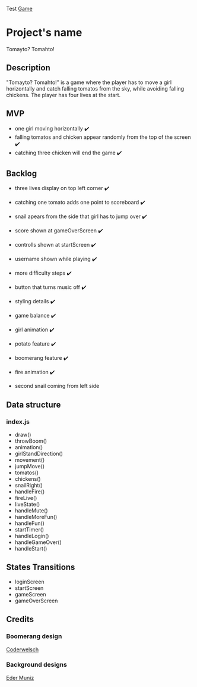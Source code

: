 Test [Game](https://aiskreme.github.io/Tomayto-Tomahto/)

# Project's name

Tomayto? Tomahto!

## Description

"Tomayto? Tomahto!" is a game where the player has to move a girl horizontally and catch falling tomatos from the sky, while avoiding falling chickens. The player has four lives at the start.

## MVP

- one girl moving horizontally :heavy_check_mark:
- falling tomatos and chicken appear randomly from the top of the screen :heavy_check_mark:
- catching three chicken will end the game :heavy_check_mark:

## Backlog

- three lives display on top left corner :heavy_check_mark:
- catching one tomato adds one point to scoreboard :heavy_check_mark:
- snail apears from the side that girl has to jump over :heavy_check_mark:
- score shown at gameOverScreen :heavy_check_mark:
- controlls shown at startScreen :heavy_check_mark:
- username shown while playing :heavy_check_mark:
- more difficulty steps :heavy_check_mark:
- button that turns music off :heavy_check_mark:
- styling details :heavy_check_mark:
- game balance :heavy_check_mark:
- girl animation :heavy_check_mark:
- potato feature :heavy_check_mark:
- boomerang feature :heavy_check_mark:
- fire animation :heavy_check_mark:

- second snail coming from left side

## Data structure

### index.js

- draw()
- throwBoom()
- animation()
- girlStandDirection()
- movement()
- jumpMove()
- tomatos()
- chickens()
- snailRight()
- handleFire()
- fireLive()
- liveState()
- handleMute()
- handleMoreFun()
- handleFun()
- startTimer()
- handleLogin()
- handleGameOver()
- handleStart()

## States Transitions

- loginScreen
- startScreen
- gameScreen
- gameOverScreen

## Credits

### Boomerang design

[Coderwelsch](https://coderwelsch.com)

### Background designs

[Eder Muniz](https://edermuniz.carrd.co/)
